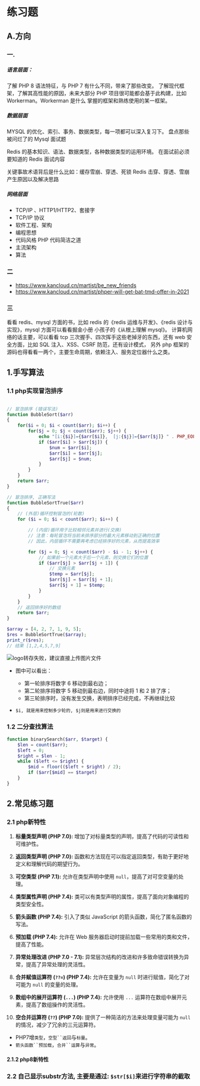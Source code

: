 # 练习题

## A.方向

### 一.

##### 语言层面：

了解 PHP 8 语法特征，与 PHP 7 有什么不同，带来了那些改变。
了解现代框架，了解其高性能的原因，未来大部分 PHP 项目很可能都会基于此构建，比如 Workerman。Workerman 是什么
掌握的框架和熟练使用的某一框架。

##### 数据层面

MYSQL 的优化、索引、事务、数据类型，每一项都可以深入复习下。
盘点那些被问烂了的 Mysql 面试题

Redis 的基本知识、语法、数据类型，各种数据类型的运用环境。
在面试前必须要知道的 Redis 面试内容

关键事故术语背后是什么比如：缓存雪崩、穿透、死锁
Redis 击穿、穿透、雪崩产生原因以及解决思路

##### 网络层面

*   TCP/IP 、HTTP1/HTTP2、套接字
*   TCP/IP 协议
*   软件工程、架构
*   编程思想
*   代码风格 PHP 代码简洁之道
*   主流架构
*   算法

### 二
- https://www.kancloud.cn/martist/be_new_friends
- https://www.kancloud.cn/martist/phper-will-get-bat-tmd-offer-in-2021

### 三

看看 redis、mysql 方面的书，比如 redis 的《redis 运维与开发》、《redis 设计与实现》，mysql 方面可以看看掘金小册 小孩子的《从根上理解 mysql》。
计算机网络的话主要，可以看看 tcp 三次握手、四次挥手这些老掉牙的东西，还有 web 安全方面，比如 SQL 注入、XSS、CSRF 防范，还有设计模式，
另外 php 框架的源码也得看看一两个，主要生命周期，依赖注入、服务定位器什么之类。

## 1.手写算法

### 1.1 php实现冒泡排序

```php

// 冒泡排序 (错误写法)
function BubbleSort($arr) 
{ 
    for($i = 0; $i < count($arr); $i++) { 
        for($j = 0; $j < count($arr); $j++) { 
            echo "[i:{$i}]={$arr[$i]},  [j:{$j}]={$arr[$j]} " . PHP_EOL;
            if ($arr[$i] > $arr[$j]) { 
                $num = $arr[$i];
                $arr[$i] = $arr[$j];
                $arr[$j] = $num;
            } 
        } 
    } 
    return $arr; 
}

// 冒泡排序, 正确写法
function BubbleSortTrue($arr) 
{ 
    // (外层)循环控制冒泡的(轮数)
    for ($i = 0; $i < count($arr); $i++) { 

        // (内层)循环用于比较相邻元素并进行(交换)
        // 注意：每轮冒泡将当前未排序部分的最大元素移动到正确的位置
        // 因此，内层循环不需要再考虑已经排序好的元素，从而提高效率

        for ($j = 0; $j < count($arr) - $i - 1; $j++) { 
            // 如果前一个元素大于后一个元素，则交换它们的位置
            if ($arr[$j] > $arr[$j + 1]) {
                // 交换元素
                $temp = $arr[$j];
                $arr[$j] = $arr[$j + 1];
                $arr[$j + 1] = $temp;
            }
        } 
    } 
    // 返回排序好的数组
    return $arr; 
} 

$array = [4, 2, 7, 1, 9, 5];
$res = BubbleSortTrue($array); 
print_r($res);
// 结果 [1,2,4,5,7,9]
```

![logo转存失败，建议直接上传图片文件](<转存失败，建议直接上传图片文件 ../_media/img/suanfa/bubble.gif>)

*   图中可以看出：
    *   第一轮排序将数字 6 移动到最右边；
    *   第二轮排序将数字 5 移动到最右边，同时中途将 1 和 2 排了序；
    *   第三轮排序时，没有发生交换，表明排序已经完成，不再继续比较

*   `$i, 就是用来控制多少轮的, $j则是用来进行交换的`

### 1.2 二分查找算法

```php
function binarySearch($arr, $target) {
    $len = count($arr);
    $left = 0;
    $right = $len - 1;
    while ($left <= $right) {
        $mid = floor(($left + $right) / 2);
        if ($arr[$mid] == $target)
    }
}
```

## 2.常见练习题

### 2.1 php新特性

1.  **标量类型声明 (PHP 7.0):** 增加了对标量类型的声明，提高了代码的可读性和可维护性。

2.  **返回类型声明 (PHP 7.0):** 函数和方法现在可以指定返回类型，有助于更好地定义和理解代码的期望行为。

3.  **可空类型 (PHP 7.1):** 允许在类型声明中使用 `null`，提高了对可空变量的处理。

4.  **类型属性声明 (PHP 7.4):** 类可以有类型声明的属性，提高了面向对象编程的类型安全性。

5.  **箭头函数 (PHP 7.4):** 引入了类似 JavaScript 的箭头函数，简化了匿名函数的写法。

6.  **预加载 (PHP 7.4):** 允许在 Web 服务器启动时提前加载一些常用的类和文件，提高了性能。

7.  **异常处理改进 (PHP 7.0 - 7.1):** 异常层次结构的改进和许多致命错误转换为异常，提高了异常处理的灵活性。

8.  **合并赋值运算符 (`??=`) (PHP 7.4):** 允许在变量为 `null` 时进行赋值，简化了对可能为 `null` 的变量的处理。

9.  **数组中的展开运算符 (`...`) (PHP 7.4):** 允许使用 `...` 运算符在数组中展开元素，提高了数组操作的灵活性。

10. **空合并运算符 (`??`) (PHP 7.0):** 提供了一种简洁的方法来处理变量可能为 `null` 的情况，减少了冗余的三元运算符。

*   PHP7增`类型`，`空型``返回`与`标量`。
*   `箭头函数``预加载`，`合并``运算`与`异常`。

#### 2.1.2 php8新特性

### 2.2 自己显示substr方法, 主要是通过: `$str[$i]`来进行字符串的截取

